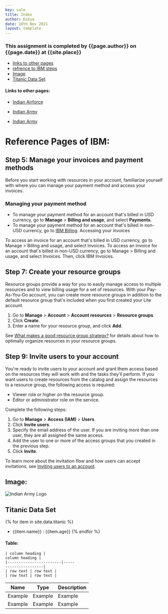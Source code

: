 ```yaml
---
key: vale
title: Index
author: Dibya
date: 10th Nov 2021
layout: template
---
```


### This assignment is completed by {{page.author}} on {{page.date}} at {{site.place}}

- [links to other pages](#links-to-other-pages)
- [refrence to IBM steps](#reference-pages-of-ibm)
- [Image](#image)
- [Titanic Data Set](#titanic-data-set)

#### Links to other pages:

- [Indian Airforce](/topics/indian_airforce.md)

- [Indian Army](/topics/indian_airforce.md)

- [Indian Army](/topics/indian_navy.md)

# Reference Pages of IBM:

## Step 5: Manage your invoices and payment methods

Before you start working with resources in your account, familiarize yourself with where you can manage your payment method and access your invoices.

### Managing your payment method

- To manage your payment method for an account that's billed in USD currency, go to **Manage** > **Billing and usage**, and select **Payments**.
- To manage your payment method for an account that's billed in non-USD currency, go to [IBM Billing](https://myibm.ibm.com/billing).
Accessing your invoices

To access an invoice for an account that's billed in USD currency, go to Manage > Billing and usage, and select Invoices.
To access an invoice for an account that's billed in non-USD currency, go to Manage > Billing and usage, and select Invoices. Then, click IBM Invoices.

## Step 7: Create your resource groups

Resource groups provide a way for you to easily manage access to multiple resources and to view billing usage for a set of resources. With your Pay-As-You-Go account, you can create more resource groups in addition to the default resource group that's included when you first created your Lite account.

1. Go to **Manage** > **Account** > **Account resources** > **Resource groups**.
2. Click **Create**.
3. Enter a name for your resource group, and click **Add**.

See [What makes a good resource group strategy?](https://cloud.ibm.com/docs/account?topic=account-account_setup#resource-group-strategy) for details about how to optimally organize resources in your resource groups.

## Step 9: Invite users to your account

You're ready to invite users to your account and grant them access based on the resources they will work with and the tasks they'll perform. If you want users to create resources from the catalog and assign the resources to a resource group, the following access is required:

- Viewer role or higher on the resource group.
- Editor or administrator role on the service.

Complete the following steps:

1. Go to **Manage** > **Access (IAM)** > **Users**.
2. Click **Invite users**.
3. Specify the email address of the user. If you are inviting more than one user, they are all assigned the same access.
4. Add the user to one or more of the access groups that you created in the previous step.
5. Click **Invite**.

To learn more about the invitation flow and how users can accept invitations, see [Inviting users to an account](https://cloud.ibm.com/docs/account?topic=account-iamuserinv&interface=ui).


## Image:


![Indian Army Logo](https://upload.wikimedia.org/wikipedia/commons/d/dd/A_logo_for_indian_army.png)

## Titanic Data Set

{% for item in site.data.titanic %}
- {{item.name}} : {{item.age}}
{% endfor %}






#### Table:

```
| column heading |
column heading |
|------------------------|-----
-----------------|
| row text | row text |
| row text | row text |
```

| Name | Type | Description |
| ------ | ---- | ------- |
|Example|Example|Example|
|Example|Example|Example|

